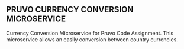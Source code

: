 ## PRUVO CURRENCY CONVERSION MICROSERVICE
Currency Conversion Microservice for Pruvo Code Assignment. This microservice allows an easily conversion between country currencies. 




